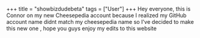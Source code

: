 +++
title = "showbizdudebeta"
tags = ["User"]
+++
Hey everyone, this is Connor on my new Cheesepedia account because I realized my GitHub account name didnt match my cheesepedia name so I've decided to make this new one , hope you guys enjoy my edits to this website
